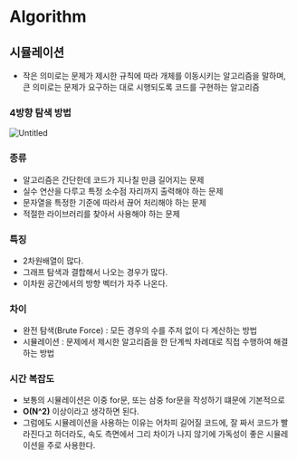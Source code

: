 # Algorithm

## 시뮬레이션

- 작은 의미로는 문제가 제시한 규칙에 따라 개체를 이동시키는 알고리즘을 말하며, 큰 의미로는 문제가 요구하는 대로 시행되도록 코드를 구현하는 알고리즘

### 4방향 탐색 방법

![Untitled](https://prod-files-secure.s3.us-west-2.amazonaws.com/f33372a4-1e43-45ec-b745-af1f6ec90a53/caa81ca8-76f6-4da4-a426-0a69a7207d1d/Untitled.png)

### 종류

- 알고리즘은 간단한데 코드가 지나칠 만큼 길어지는 문제
- 실수 연산을 다루고 특정 소수점 자리까지 출력해야 하는 문제
- 문자열을 특정한 기준에 따라서 끊어 처리해야 하는 문제
- 적절한 라이브러리를 찾아서 사용해야 하는 문제

### 특징

- 2차원배열이 많다.
- 그래프 탐색과 결합해서 나오는 경우가 많다.
- 이차원 공간에서의 방향 벡터가 자주 나온다.

### 차이

- 완전 탐색(Brute Force) : 모든 경우의 수를 주저 없이 다 계산하는 방법
- 시뮬레이션 : 문제에서 제시한 알고리즘을 한 단계씩 차례대로 직접 수행하여 해결하는 방법

### 시간 복잡도

- 보통의 시뮬레이션은 이중 for문, 또는 삼중 for문을 작성하기 떄문에 기본적으로
- **O(N^2)** 이상이라고 생각하면 된다.
- 그럼에도 시뮬레이션을 사용하는 이유는 어차피 길어질 코드에, 잘 짜서 코드가 빨라진다고 하더라도, 속도 측면에서 그리 차이가 나지 않기에 가독성이 좋은 시뮬레이션을 주로 사용한다.
